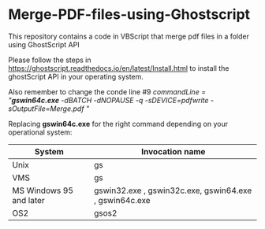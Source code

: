 # Merge-PDF-files-using-Ghostscript
This repository contains a code in VBScript that merge pdf files in a folder using GhostScript API

Please follow the steps in https://ghostscript.readthedocs.io/en/latest/Install.html to install the ghostScript API in your operating system.

Also remember to change the conde line #9 *commandLine = "**gswin64c.exe** -dBATCH -dNOPAUSE -q -sDEVICE=pdfwrite -sOutputFile=Merge.pdf "* 

Replacing **gswin64c.exe** for the right command depending on your operational system:

System | Invocation name|
--- | --- |
Unix | gs |
VMS | gs |
MS Windows 95 and later | gswin32.exe , gswin32c.exe, gswin64.exe , gswin64c.exe
OS2 | gsos2

